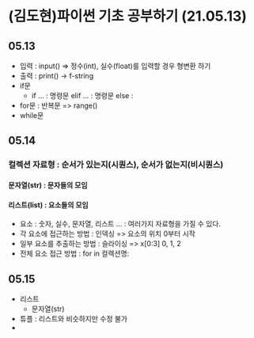 # (김도현)파이썬 기초 공부하기 (21.05.13)
## 05.13
* 입력 : input() =>  정수(int), 실수(float)를 입력할 경우 형변환 하기
* 출력 : print() -> f-string
* if문
  * if ... : 명령문 elif ... : 명령문 else :
* for문 : 반복문 => range()
* while문

## 05.14
### 컬렉션 자료형 : 순서가 있는지(시퀀스), 순서가 없는지(비시퀀스)
#### 문자열(str) : 문자들의 모임
#### 리스트(list) : 요소들의 모임
  * 요소 : 숫자, 실수, 문자열, 리스트 ... : 여러가지 자료형을 가질 수 있다.
* 각 요소에 접근하는 방법 : 인덱싱 => 요소의 위치 0부터 시작
* 일부 요소를 추출하는 방법 : 슬라이싱 => x[0:3] 0, 1, 2
* 전체 요소 접근 방법 : for in 컬렉션명:
## 05.15
* 리스트
  * 문자열(str)
* 튜플 : 리스트와 비슷하지만 수정 불가
* 
